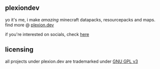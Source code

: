 ## plexiondev

yo it's me, i make *amazing* minecraft datapacks, resourcepacks and maps. find more @ [plexion.dev](https://plexion.dev)

if you're interested on socials, check [here](https://plexion.dev/socials)

## licensing

all projects under plexion.dev are trademarked under [GNU GPL v3](https://github.com/plexiondev/plexiondev.github.io/blob/master/LICENSE)
